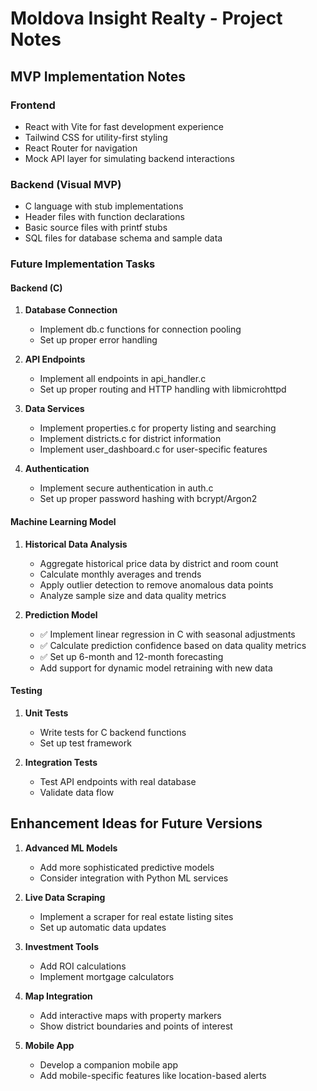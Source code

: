 # Moldova Insight Realty - Project Notes

## MVP Implementation Notes

### Frontend
- React with Vite for fast development experience
- Tailwind CSS for utility-first styling
- React Router for navigation
- Mock API layer for simulating backend interactions

### Backend (Visual MVP)
- C language with stub implementations
- Header files with function declarations
- Basic source files with printf stubs
- SQL files for database schema and sample data

### Future Implementation Tasks

#### Backend (C)
1. **Database Connection**
   - Implement db.c functions for connection pooling
   - Set up proper error handling

2. **API Endpoints**
   - Implement all endpoints in api_handler.c
   - Set up proper routing and HTTP handling with libmicrohttpd

3. **Data Services**
   - Implement properties.c for property listing and searching
   - Implement districts.c for district information
   - Implement user_dashboard.c for user-specific features

4. **Authentication**
   - Implement secure authentication in auth.c
   - Set up proper password hashing with bcrypt/Argon2

#### Machine Learning Model
1. **Historical Data Analysis**
   - Aggregate historical price data by district and room count
   - Calculate monthly averages and trends
   - Apply outlier detection to remove anomalous data points
   - Analyze sample size and data quality metrics

2. **Prediction Model**
   - ✅ Implement linear regression in C with seasonal adjustments
   - ✅ Calculate prediction confidence based on data quality metrics
   - ✅ Set up 6-month and 12-month forecasting
   - Add support for dynamic model retraining with new data

#### Testing
1. **Unit Tests**
   - Write tests for C backend functions
   - Set up test framework

2. **Integration Tests**
   - Test API endpoints with real database
   - Validate data flow

## Enhancement Ideas for Future Versions

1. **Advanced ML Models**
   - Add more sophisticated predictive models
   - Consider integration with Python ML services

2. **Live Data Scraping**
   - Implement a scraper for real estate listing sites
   - Set up automatic data updates

3. **Investment Tools**
   - Add ROI calculations
   - Implement mortgage calculators

4. **Map Integration**
   - Add interactive maps with property markers
   - Show district boundaries and points of interest

5. **Mobile App**
   - Develop a companion mobile app
   - Add mobile-specific features like location-based alerts
